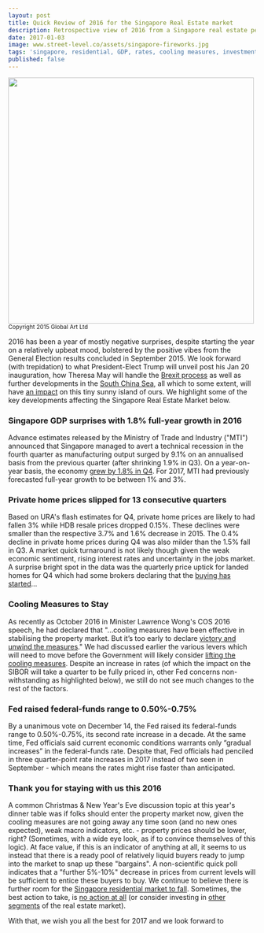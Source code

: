 ```yaml
---
layout: post
title: Quick Review of 2016 for the Singapore Real Estate market
description: Retrospective view of 2016 from a Singapore real estate perspective
date: 2017-01-03
image: www.street-level.co/assets/singapore-fireworks.jpg
tags: 'singapore, residential, GDP, rates, cooling measures, investment'
published: false
---
```

<img src="{{site.url}}/assets/singapore-fireworks.jpg" width="500px"><br>
<sup>Copyright 2015 Global Art Ltd</sup><br>

2016 has been a year of mostly negative surprises, despite starting the year on a relatively upbeat mood, bolstered by the positive vibes from the General Election results concluded in September 2015. We look forward (with trepidation) to what President-Elect Trump will unveil post his Jan 20 inauguration, how Theresa May will handle the [Brexit process](https://www.theguardian.com/politics/2017/jan/05/theresa-may-plans-major-speech-defuse-brexit-criticism) as well as further developments in the [South China Sea](http://www.reuters.com/article/us-southchinasea-china-navy-idUSKBN14N01D), all which to some extent, will have [an impact](http://www.straitstimes.com/asia/east-asia/terrex-vehicles-still-being-detained-in-hong-kong) on this tiny sunny island of ours. We highlight some of the key developments affecting the Singapore Real Estate Market below.<!--more-->

### **Singapore GDP surprises with 1.8% full-year growth in 2016**

Advance estimates released by the Ministry of Trade and Industry ("MTI") announced that Singapore managed to avert a technical recession in the fourth quarter as manufacturing output surged by 9.1% on an annualised basis from the previous quarter (after shrinking 1.9% in Q3). On a year-on-year basis, the economy [grew by 1.8% in Q4](http://www.singstat.gov.sg/docs/default-source/default-document-library/news/press_releases/advgdp4q2016.pdf). For 2017, MTI had previously forecasted full-year growth to be between 1% and 3%.

### **Private home prices slipped for 13 consecutive quarters**

Based on URA's flash estimates for Q4, private home prices are likely to had fallen 3% while HDB resale prices dropped 0.15%. These declines were smaller than the respective 3.7% and 1.6% decrease in 2015. The 0.4% decline in private home prices during Q4 was also milder than the 1.5% fall in Q3. A market quick turnaround is not likely though given the weak economic sentiment, rising interest rates and uncertainty in the jobs market. A surprise bright spot in the data was the quarterly price uptick for landed homes for Q4 which had some brokers declaring that the [buying has started](http://www.propertyguru.com.sg/property-management-news/2017/1/143918/landed-home-prices-up-for-first-time-since-2013)...

### **Cooling Measures to Stay**

As recently as October 2016 in Minister Lawrence Wong's COS 2016 speech, he had declared that "...cooling measures have been effective in stabilising the property market. But it’s too early to declare [victory and unwind the measures](http://www.mnd.gov.sg/BudgetDebate2016/speeches-minister-lawrence-wong-building-a-better-home-together.htm)." We had discussed earlier the various levers which will need to move before the Government will likely consider [lifting the cooling measures](http://www.street-level.co/2016/07/15/catching-the-wind-when-to-invest-in-singapore-residentials-again.html). Despite an increase in rates (of which the impact on the SIBOR will take a quarter to be fully priced in, other Fed concerns non-withstanding as highlighted below), we still do not see much changes to the rest of the factors. 

### **Fed raised federal-funds range to 0.50%-0.75%**

By a unanimous vote on December 14, the Fed raised its federal-funds range to 0.50%-0.75%, its second rate increase in a decade. At the same time, Fed officials said current economic conditions warrants only “gradual increases” in the federal-funds rate. Despite that, Fed officials had penciled in three quarter-point rate increases in 2017 instead of two seen in September - which means the rates might rise faster than anticipated. 

### **Thank you for staying with us this 2016**

A common Christmas & New Year's Eve discussion topic at this year's dinner table was if folks should enter the property market now, given the cooling measures are not going away any time soon (and no new ones expected), weak macro indicators, etc. - property prices should be lower, right? (Sometimes, with a wide eye look, as if to convince themselves of this logic). At face value, if this is an indicator of anything at all, it seems to us instead that there is a ready pool of relatively liquid buyers ready to jump into the market to snap up these "bargains". A non-scientific quick poll indicates that a "further 5%-10%" decrease in prices from current levels will be sufficient to entice these buyers to buy. We continue to believe there is further room for the [Singapore residential market to fall](http://www.street-level.co/2016/11/05/sg-residential-property-prices-how-much-lower.html). Sometimes, the best action to take, is [no action at all](https://blogs.cfainstitute.org/investor/2013/01/30/portfolio-strategy-in-praise-of-inaction/) (or consider investing in [other segments](http://www.street-level.co/2016/12/09/singapore-reits-which-sector-will-outperform-in-2017.html) of the real estate market).

With that, we wish you all the best for 2017 and we look forward to 
